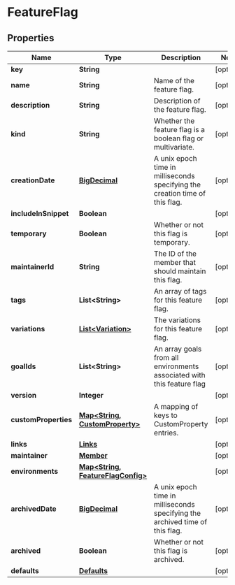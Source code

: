 
# FeatureFlag

## Properties
Name | Type | Description | Notes
------------ | ------------- | ------------- | -------------
**key** | **String** |  |  [optional]
**name** | **String** | Name of the feature flag. |  [optional]
**description** | **String** | Description of the feature flag. |  [optional]
**kind** | **String** | Whether the feature flag is a boolean flag or multivariate. |  [optional]
**creationDate** | [**BigDecimal**](BigDecimal.md) | A unix epoch time in milliseconds specifying the creation time of this flag. |  [optional]
**includeInSnippet** | **Boolean** |  |  [optional]
**temporary** | **Boolean** | Whether or not this flag is temporary. |  [optional]
**maintainerId** | **String** | The ID of the member that should maintain this flag. |  [optional]
**tags** | **List&lt;String&gt;** | An array of tags for this feature flag. |  [optional]
**variations** | [**List&lt;Variation&gt;**](Variation.md) | The variations for this feature flag. |  [optional]
**goalIds** | **List&lt;String&gt;** | An array goals from all environments associated with this feature flag |  [optional]
**version** | **Integer** |  |  [optional]
**customProperties** | [**Map&lt;String, CustomProperty&gt;**](CustomProperty.md) | A mapping of keys to CustomProperty entries. |  [optional]
**links** | [**Links**](Links.md) |  |  [optional]
**maintainer** | [**Member**](Member.md) |  |  [optional]
**environments** | [**Map&lt;String, FeatureFlagConfig&gt;**](FeatureFlagConfig.md) |  |  [optional]
**archivedDate** | [**BigDecimal**](BigDecimal.md) | A unix epoch time in milliseconds specifying the archived time of this flag. |  [optional]
**archived** | **Boolean** | Whether or not this flag is archived. |  [optional]
**defaults** | [**Defaults**](Defaults.md) |  |  [optional]



